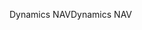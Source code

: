 <span data-ttu-id="e4628-101">Dynamics NAV</span><span class="sxs-lookup"><span data-stu-id="e4628-101">Dynamics NAV</span></span>